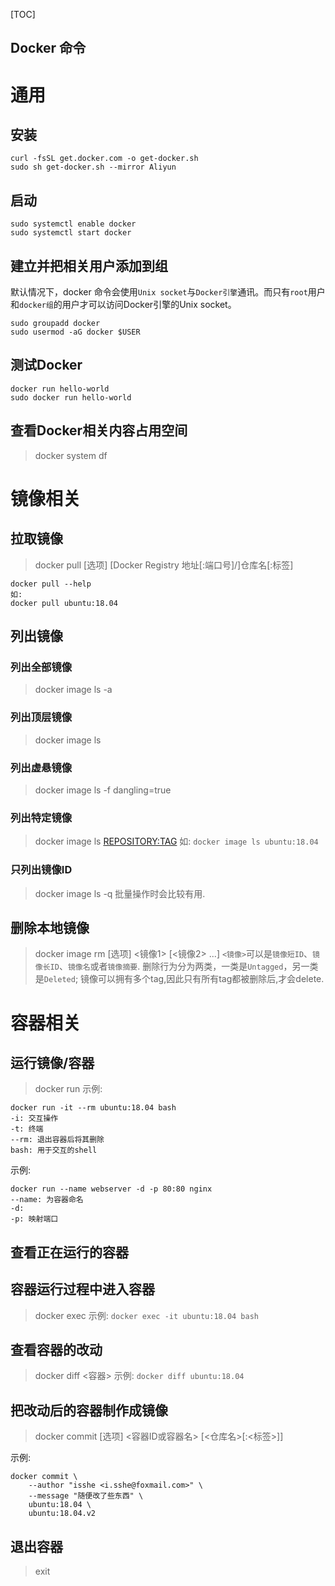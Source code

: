 
[TOC]

Docker 命令
---

# 通用
## 安装
```
curl -fsSL get.docker.com -o get-docker.sh
sudo sh get-docker.sh --mirror Aliyun
```

## 启动
```
sudo systemctl enable docker
sudo systemctl start docker
```

## 建立并把相关用户添加到组
默认情况下，docker 命令会使用`Unix socket`与`Docker引擎`通讯。而只有`root`用户和`docker组`的用户才可以访问Docker引擎的Unix socket。
```
sudo groupadd docker
sudo usermod -aG docker $USER
```

## 测试Docker
```
docker run hello-world
sudo docker run hello-world
```

## 查看Docker相关内容占用空间
> docker system df

# 镜像相关

## 拉取镜像
> docker pull [选项] [Docker Registry 地址[:端口号]/]仓库名[:标签]

```
docker pull --help
如:
docker pull ubuntu:18.04
```

## 列出镜像
### 列出全部镜像
> docker image ls -a

### 列出顶层镜像
> docker image ls

### 列出虚悬镜像
> docker image ls -f dangling=true

### 列出特定镜像
> docker image ls <REPOSITORY:TAG>
> 如: `docker image ls ubuntu:18.04`

### 只列出镜像ID
> docker image ls -q
批量操作时会比较有用.

## 删除本地镜像
> docker image rm [选项] <镜像1> [<镜像2> ...]
`<镜像>`可以是`镜像短ID`、`镜像长ID`、`镜像名`或者`镜像摘要`.
删除行为分为两类，一类是`Untagged`，另一类是`Deleted`; 镜像可以拥有多个tag,因此只有所有tag都被删除后,才会delete.

# 容器相关

## 运行镜像/容器
> docker run
示例: 
```
docker run -it --rm ubuntu:18.04 bash
-i: 交互操作
-t: 终端
--rm: 退出容器后将其删除
bash: 用于交互的shell
```
示例:
```
docker run --name webserver -d -p 80:80 nginx
--name: 为容器命名
-d: 
-p: 映射端口
```

## 查看正在运行的容器

## 容器运行过程中进入容器
> docker exec
示例: `docker exec -it ubuntu:18.04 bash`

## 查看容器的改动
> docker diff <容器>
示例: `docker diff ubuntu:18.04`

## 把改动后的容器制作成镜像
> docker commit [选项] <容器ID或容器名> [<仓库名>[:<标签>]]

示例:
```
docker commit \
    --author "isshe <i.sshe@foxmail.com>" \
    --message "随便改了些东西" \
    ubuntu:18.04 \
    ubuntu:18.04.v2
```

## 退出容器
> exit
